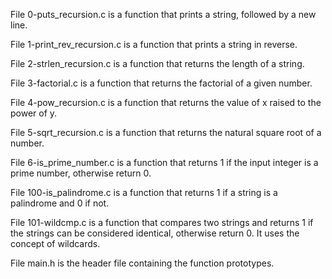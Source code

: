 File 0-puts_recursion.c is a function that prints a string, followed by a new line.



File 1-print_rev_recursion.c is a function that prints a string in reverse.



File 2-strlen_recursion.c is a function that returns the length of a string.



File 3-factorial.c is a function that returns the factorial of a given number.



File 4-pow_recursion.c is a function that returns the value of x raised to the power of y.



File 5-sqrt_recursion.c is a function that returns the natural square root of a number.



File 6-is_prime_number.c is a function that returns 1 if the input integer is a prime number, otherwise return 0.



File 100-is_palindrome.c is a function that returns 1 if a string is a palindrome and 0 if not.



File 101-wildcmp.c is a function that compares two strings and returns 1 if the strings can be considered identical, otherwise return 0. It uses the concept of wildcards.



File main.h is the header file containing the function prototypes.
